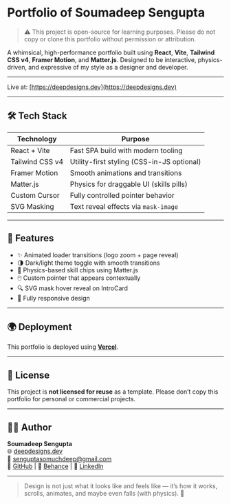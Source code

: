 #  Portfolio of Soumadeep Sengupta

> ⚠️ This project is open-source for learning purposes. Please do not copy or clone this portfolio without permission or attribution.

A whimsical, high-performance portfolio built using **React**, **Vite**, **Tailwind CSS v4**, **Framer Motion**, and **Matter.js**. Designed to be interactive, physics-driven, and expressive of my style as a designer and developer.

---


Live at: [https://deepdesigns.dev](https://deepdesigns.dev)

---

## 🛠 Tech Stack

| Technology     | Purpose                                  |
|----------------|-------------------------------------------|
| React + Vite   | Fast SPA build with modern tooling        |
| Tailwind CSS v4| Utility-first styling (CSS-in-JS optional)|
| Framer Motion  | Smooth animations and transitions         |
| Matter.js      | Physics for draggable UI (skills pills)   |
| Custom Cursor  | Fully controlled pointer behavior         |
| SVG Masking    | Text reveal effects via `mask-image`      |


---


## 🔮 Features

- ✨ Animated loader transitions (logo zoom + page reveal)
- 🌗 Dark/light theme toggle with smooth transitions
- 🧲 Physics-based skill chips using Matter.js
- 🖱️ Custom pointer that appears contextually
- 🔍 SVG mask hover reveal on IntroCard
- 📱 Fully responsive design

---

## 🌍 Deployment

This portfolio is deployed using **[Vercel](https://vercel.com/)**.

---

## 📄 License

This project is **not licensed for reuse** as a template. Please don’t copy this portfolio for personal or commercial projects.

---

## 🙋‍♂️ Author

**Soumadeep Sengupta**  
🌐 [deepdesigns.dev](https://deepdesigns.dev)  
📧 senguptasomuchdeep@gmail.com  
🐙 [GitHub](https://github.com/soumadeepsengupta) | 🎨 [Behance](https://www.behance.net/soumadesengupt) | 💼 [LinkedIn](https://www.linkedin.com/in/soumadeep-sengupta-0b6017235/)

---

> Design is not just what it looks like and feels like — it’s how it works, scrolls, animates, and maybe even falls (with physics). 🧩
